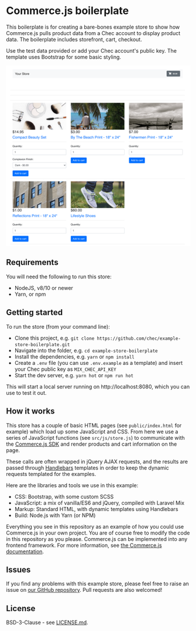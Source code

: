 # Commerce.js boilerplate

This boilerplate is for creating a bare-bones example store to show how Commerce.js pulls product data from a Chec account to display product data. The boilerplate includes storefront, cart, checkout.

Use the test data provided or add your Chec account's public key. The template uses Bootstrap for
some basic styling.

![](https://github.com/chec/example-store-boilerplate/blob/master/public/assets/images/Screen%20Shot%202020-06-22%20at%205.09.45%20PM.png)

## Requirements

You will need the following to run this store:

* NodeJS, v8/10 or newer
* Yarn, or npm

## Getting started

To run the store (from your command line):

* Clone this project, e.g. `git clone https://github.com/chec/example-store-boilerplate.git`
* Navigate into the folder, e.g. `cd example-store-boilerplate`
* Install the dependencies, e.g. `yarn` or `npm install`
* Create a `.env` file (you can use `.env.example` as a template) and insert your Chec public key as `MIX_CHEC_API_KEY`
* Start the dev server, e.g. `yarn hot` or `npm run hot`

This will start a local server running on http://localhost:8080, which you can use to test it out.

## How it works

This store has a couple of basic HTML pages (see `public/index.html` for example) which load up some JavaScript and
CSS. From here we use a series of JavaScript functions (see `src/js/store.js`) to communicate with the
[Commerce.js SDK](https://github.com/chec/commerce.js) and render products and cart information on the page.

These calls are often wrapped in jQuery AJAX requests, and the results are passed through
[Handlebars](https://handlebarsjs.com/) templates in order to keep the dynamic requests templated for the examples.

Here are the libraries and tools we use in this example:

* CSS: Bootstrap, with some custom SCSS
* JavaScript: a mix of vanilla/ES6 and jQuery, compiled with Laravel Mix
* Markup: Standard HTML, with dynamic templates using Handlebars
* Build: Node.js with Yarn (or NPM) 

Everything you see in this repository as an example of how you could use Commerce.js in your own project. You are
of course free to modify the code in this repository as you please. Commerce.js can be implemented into any frontend
framework. For more information, see [the Commerce.js documentation](https://commercejs.com/docs).

## Issues

If you find any problems with this example store, please feel free to raise an issue on
[our GitHub repository](https://github.com/chec/example-store-boilerplate/issues). Pull requests are also welcomed!

## License

BSD-3-Clause - see [LICENSE.md](LICENSE.md).
